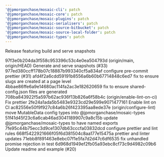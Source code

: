 ```yaml
---
'@jpmorganchase/mosaic-cli': patch
'@jpmorganchase/mosaic-core': patch
'@jpmorganchase/mosaic-plugins': patch
'@jpmorganchase/mosaic-serialisers': patch
'@jpmorganchase/mosaic-source-bitbucket': patch
'@jpmorganchase/mosaic-source-local-folder': patch
'@jpmorganchase/mosaic-types': patch
---
```


Release featuring build and serve snapshots


97f3e0b204da3f558c953396c53c4e0ea504793d (origin/main, origin/HEAD) Generate and serve snapshots (#33)
977ed380ccff178b07c18887b993340cf5a834af configure pre-commit prettier (#31)
afd4f2a6cdd59191b8556a6b60b67714848c6ed7 fix to ensure slugs are created at a page level
4bbae86ffe6a9e14680ac114fa2ac3e182620659 fix to ensure shared-config.json files are generated
708ba843922f5a597b62ac936f13b826a6f58b4c (origin/enable-lint-on-ci) Fix prettier
2fe24a1ada5b5483e9323cd29e599e9071477161 Enable lint on CI
ac82556e50f9f927c84a6b26f423395aa8ede37e (origin/configure-lint) move MutableData config types into @jpmorganchase/mosaic-types
51f41d45f23c6a6cab46ad3041189907c9a8c15b update @jpmorganchase/mosaic-types to have named exports
7fe95c44b75ecc3d9ce1307db63cccfa03832dcd configure prettier and lint rules
668f5422921666f05f6d381504c8aa177e15475a prettier and linter updates
71ebb8f891463e8ebc07f1e5fa7d2d47c6df6535 fix unhandled promise rejection in test
6d968d1949ef2fb05a93ebc8cf73c9d4982c09b6 Update readme and example (#20)
